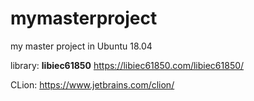 # mymasterproject
my master project
in Ubuntu 18.04

library: **libiec61850**
https://libiec61850.com/libiec61850/

CLion: https://www.jetbrains.com/clion/
